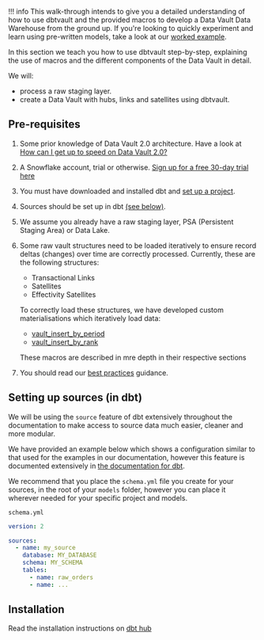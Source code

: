 !!! info
    This walk-through intends to give you a detailed understanding of how to use 
    dbtvault and the provided macros to develop a Data Vault Data Warehouse from the ground up. 
    If you're looking to quickly experiment and learn using pre-written models, 
    take a look at our [worked example](../worked_example/we_worked_example.md).

In this section we teach you how to use dbtvault step-by-step, explaining the use of macros and the
different components of the Data Vault in detail.

We will:

- process a raw staging layer.
- create a Data Vault with hubs, links and satellites using dbtvault.

## Pre-requisites 

1. Some prior knowledge of Data Vault 2.0 architecture. Have a look at
[How can I get up to speed on Data Vault 2.0?](../index.md#how-can-i-get-up-to-speed-on-data-vault-20)

2. A Snowflake account, trial or otherwise. [Sign up for a free 30-day trial here](https://trial.snowflake.com/ab/)

3. You must have downloaded and installed dbt
and [set up a project](https://docs.getdbt.com/docs/building-a-dbt-project/projects).

4. Sources should be set up in dbt [(see below)](tut_getting_started.md#setting-up-sources-in-dbt).

5. We assume you already have a raw staging layer, PSA (Persistent Staging Area) or Data Lake.

6. Some raw vault structures need to be loaded iteratively to ensure record deltas (changes) over time are correctly processed.
    Currently, these are the following structures:

    - Transactional Links
    - Satellites
    - Effectivity Satellites
    
    To correctly load these structures, we have developed custom materialisations which iteratively load data:
    
    - [vault_insert_by_period](../macros.md#vault_insert_by_period)
    - [vault_insert_by_rank](../macros.md#vault_insert_by_rank)
    
    These macros are described in mre depth in their respective sections
        
7. You should read our [best practices](../best_practices.md) guidance.

## Setting up sources (in dbt)

We will be using the `source` feature of dbt extensively throughout the documentation to make access to source
data much easier, cleaner and more modular.

We have provided an example below which shows a configuration similar to that used for the examples in our documentation, 
however this feature is documented extensively in [the documentation for dbt](https://docs.getdbt.com/docs/building-a-dbt-project/using-sources/).

We recommend that you place the `schema.yml` file you create for your sources, 
in the root of your `models` folder, however you can place it wherever needed for your specific project and models.

`schema.yml`

```yaml
version: 2

sources:
  - name: my_source
    database: MY_DATABASE
    schema: MY_SCHEMA
    tables:
      - name: raw_orders
      - name: ...
```

## Installation 

Read the installation instructions on [dbt hub](https://hub.getdbt.com/datavault-uk/dbtvault/latest/)